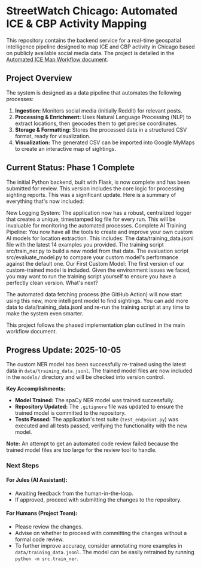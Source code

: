 # StreetWatch Chicago: Automated ICE & CBP Activity Mapping

This repository contains the backend service for a real-time geospatial intelligence pipeline designed to map ICE and CBP activity in Chicago based on publicly available social media data. The project is detailed in the [Automated ICE Map Workflow document](10.04.2025%20Automated%20ICE%20Map%20Workflow.md).

## Project Overview

The system is designed as a data pipeline that automates the following processes:
1.  **Ingestion:** Monitors social media (initially Reddit) for relevant posts.
2.  **Processing & Enrichment:** Uses Natural Language Processing (NLP) to extract locations, then geocodes them to get precise coordinates.
3.  **Storage & Formatting:** Stores the processed data in a structured CSV format, ready for visualization.
4.  **Visualization:** The generated CSV can be imported into Google MyMaps to create an interactive map of sightings.

## Current Status: Phase 1 Complete

The initial Python backend, built with Flask, is now complete and has been submitted for review. This version includes the core logic for processing sighting reports.
This was a significant update. Here is a summary of everything that's now included:

New Logging System: The application now has a robust, centralized logger that creates a unique, timestamped log file for every run. This will be invaluable for monitoring the automated processes.
Complete AI Training Pipeline: You now have all the tools to create and improve your own custom AI models for location extraction. This includes:
The data/training_data.jsonl file with the latest 14 examples you provided.
The training script src/train_ner.py to build a new model from that data.
The evaluation script src/evaluate_model.py to compare your custom model's performance against the default one.
Our First Custom Model: The first version of our custom-trained model is included. Given the environment issues we faced, you may want to run the training script yourself to ensure you have a perfectly clean version.
What's next?

The automated data fetching process (the GitHub Action) will now start using this new, more intelligent model to find sightings. You can add more data to data/training_data.jsonl and re-run the training script at any time to make the system even smarter.

This project follows the phased implementation plan outlined in the main workflow document.

## Progress Update: 2025-10-05

The custom NER model has been successfully re-trained using the latest data in `data/training_data.jsonl`. The trained model files are now included in the `models/` directory and will be checked into version control.

**Key Accomplishments:**
*   **Model Trained:** The spaCy NER model was trained successfully.
*   **Repository Updated:** The `.gitignore` file was updated to ensure the trained model is committed to the repository.
*   **Tests Passed:** The application's test suite (`test_endpoint.py`) was executed and all tests passed, verifying the functionality with the new model.

**Note:** An attempt to get an automated code review failed because the trained model files are too large for the review tool to handle.

### Next Steps

#### For Jules (AI Assistant):
*   Awaiting feedback from the human-in-the-loop.
*   If approved, proceed with submitting the changes to the repository.

#### For Humans (Project Team):
*   Please review the changes.
*   Advise on whether to proceed with committing the changes without a formal code review.
*   To further improve accuracy, consider annotating more examples in `data/training_data.jsonl`. The model can be easily retrained by running `python -m src.train_ner`.
